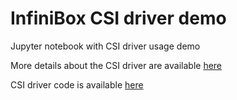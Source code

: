 # InfiniBox CSI driver demo
Jupyter notebook with CSI driver usage demo

More details about the CSI driver are available [here](https://support.infinidat.com/hc/en-us/articles/360000633265)

CSI driver code is available [here](https://github.com/Infinidat/infinibox-csi-driver)
